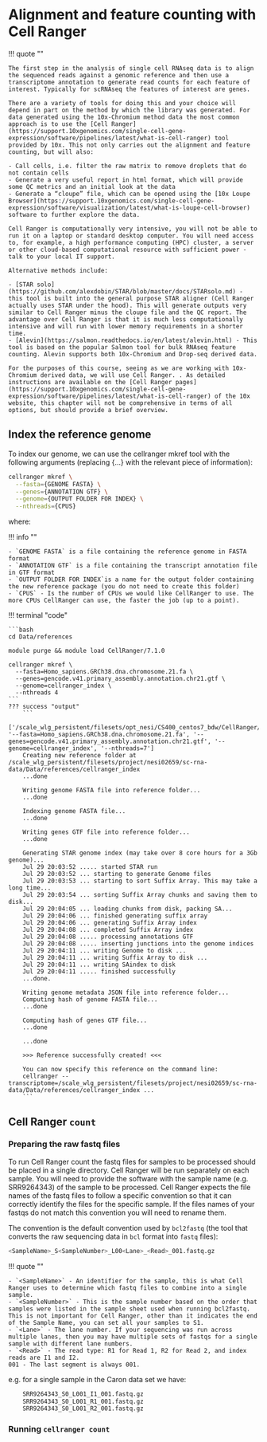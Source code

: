 # Alignment and feature counting with Cell Ranger

!!! quote ""

    The first step in the analysis of single cell RNAseq data is to align the sequenced reads against a genomic reference and then use a transcriptome annotation to generate read counts for each feature of interest. Typically for scRNAseq the features of interest are genes.
    
    There are a variety of tools for doing this and your choice will depend in part on the method by which the library was generated. For data generated using the 10x-Chromium method data the most common approach is to use the [Cell Ranger](https://support.10xgenomics.com/single-cell-gene-expression/software/pipelines/latest/what-is-cell-ranger) tool provided by 10x. This not only carries out the alignment and feature counting, but will also:
    
    - Call cells, i.e. filter the raw matrix to remove droplets that do not contain cells
    - Generate a very useful report in html format, which will provide some QC metrics and an initial look at the data
    - Generate a “cloupe” file, which can be opened using the [10x Loupe Browser](https://support.10xgenomics.com/single-cell-gene-expression/software/visualization/latest/what-is-loupe-cell-browser) software to further explore the data.
    
    Cell Ranger is computationally very intensive, you will not be able to run it on a laptop or standard desktop computer. You will need access to, for example, a high performance computing (HPC) cluster, a server or other cloud-based computational resource with sufficient power - talk to your local IT support.
    
    Alternative methods include:
    
    - [STAR solo](https://github.com/alexdobin/STAR/blob/master/docs/STARsolo.md) - this tool is built into the general purpose STAR aligner (Cell Ranger actually uses STAR under the hood). This will generate outputs very similar to Cell Ranger minus the cloupe file and the QC report. The advantage over Cell Ranger is that it is much less computationally intensive and will run with lower memory requirements in a shorter time.
    - [Alevin](https://salmon.readthedocs.io/en/latest/alevin.html) - This tool is based on the popular Salmon tool for bulk RNAseq feature counting. Alevin supports both 10x-Chromium and Drop-seq derived data.

    For the purposes of this course, seeing as we are working with 10x-Chromium derived data, we will use Cell Ranger. . As detailed instructions are available on the [Cell Ranger pages](https://support.10xgenomics.com/single-cell-gene-expression/software/pipelines/latest/what-is-cell-ranger) of the 10x website, this chapter will not be comprehensive in terms of all options, but should provide a brief overview.

## Index the reference genome

To index our genome, we can use the cellranger mkref tool with the following arguments (replacing {...} with the relevant piece of information):

```bash
cellranger mkref \
  --fasta={GENOME FASTA} \
  --genes={ANNOTATION GTF} \
  --genome={OUTPUT FOLDER FOR INDEX} \
  --nthreads={CPUS}
```
where:

!!! info ""

    - `GENOME FASTA` is a file containing the reference genome in FASTA format
    - `ANNOTATION GTF` is a file containing the transcript annotation file in GTF format
    - `OUTPUT FOLDER FOR INDEX`is a name for the output folder containing the new reference package (you do not need to create this folder)
    - `CPUS` - Is the number of CPUs we would like CellRanger to use. The more CPUs CellRanger can use, the faster the job (up to a point).

!!! terminal "code"

    ```bash
    cd Data/references
    
    module purge && module load CellRanger/7.1.0
    
    cellranger mkref \
      --fasta=Homo_sapiens.GRCh38.dna.chromosome.21.fa \
      --genes=gencode.v41.primary_assembly.annotation.chr21.gtf \
      --genome=cellranger_index \
      --nthreads 4
    ```
    ??? success "output"
        ```
        ['/scale_wlg_persistent/filesets/opt_nesi/CS400_centos7_bdw/CellRanger/7.1.0/bin/rna/mkref', '--fasta=Homo_sapiens.GRCh38.dna.chromosome.21.fa', '--genes=gencode.v41.primary_assembly.annotation.chr21.gtf', '--genome=cellranger_index', '--nthreads=7']
        Creating new reference folder at /scale_wlg_persistent/filesets/project/nesi02659/sc-rna-data/Data/references/cellranger_index
        ...done
        
        Writing genome FASTA file into reference folder...
        ...done
        
        Indexing genome FASTA file...
        ...done
        
        Writing genes GTF file into reference folder...
        ...done
        
        Generating STAR genome index (may take over 8 core hours for a 3Gb genome)...
        Jul 29 20:03:52 ..... started STAR run
        Jul 29 20:03:52 ... starting to generate Genome files
        Jul 29 20:03:53 ... starting to sort Suffix Array. This may take a long time...
        Jul 29 20:03:54 ... sorting Suffix Array chunks and saving them to disk...
        Jul 29 20:04:05 ... loading chunks from disk, packing SA...
        Jul 29 20:04:06 ... finished generating suffix array
        Jul 29 20:04:06 ... generating Suffix Array index
        Jul 29 20:04:08 ... completed Suffix Array index
        Jul 29 20:04:08 ..... processing annotations GTF
        Jul 29 20:04:08 ..... inserting junctions into the genome indices
        Jul 29 20:04:11 ... writing Genome to disk ...
        Jul 29 20:04:11 ... writing Suffix Array to disk ...
        Jul 29 20:04:11 ... writing SAindex to disk
        Jul 29 20:04:11 ..... finished successfully
        ...done.
        
        Writing genome metadata JSON file into reference folder...
        Computing hash of genome FASTA file...
        ...done
        
        Computing hash of genes GTF file...
        ...done
        
        ...done
        
        >>> Reference successfully created! <<<
        
        You can now specify this reference on the command line:
        cellranger --transcriptome=/scale_wlg_persistent/filesets/project/nesi02659/sc-rna-data/Data/references/cellranger_index ...
        ```

## Cell Ranger `count`

### Preparing the raw fastq files

To run Cell Ranger count the fastq files for samples to be processed should be placed in a single directory. Cell Ranger will be run separately on each sample. You will need to provide the software with the sample name (e.g. SRR9264343) of the sample to be processed. Cell Ranger expects the file names of the fastq files to follow a specific convention so that it can correctly identify the files for the specific sample. If the files names of your fastqs do not match this convention you will need to rename them.

The convention is the default convention used by `bcl2fastq` (the tool that converts the raw sequencing data in `bcl` format into `fastq` files):

```bash
<SampleName>_S<SampleNumber>_L00<Lane>_<Read>_001.fastq.gz
```
!!! quote ""

    - `<SampleName>` - An identifier for the sample, this is what Cell Ranger uses to determine which fastq files to combine into a single sample.
    - `<SampleNumber>` - This is the sample number based on the order that samples were listed in the sample sheet used when running bcl2fastq. This is not important for Cell Ranger, other than it indicates the end of the Sample Name, you can set all your samples to S1.
    - `<Lane>` - The lane number. If your sequencing was run across multiple lanes, then you may have multiple sets of fastqs for a single sample with different lane numbers.
    - `<Read>` - The read type: R1 for Read 1, R2 for Read 2, and index reads are I1 and I2.
    001 - The last segment is always 001.

e.g. for a single sample in the Caron data set we have:

```bash
    SRR9264343_S0_L001_I1_001.fastq.gz
    SRR9264343_S0_L001_R1_001.fastq.gz
    SRR9264343_S0_L001_R2_001.fastq.gz
```

###  Running `cellranger count`
